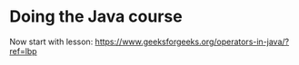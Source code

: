 # Doing the Java course

Now start with lesson:
https://www.geeksforgeeks.org/operators-in-java/?ref=lbp